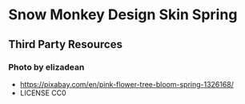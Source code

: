 # Snow Monkey Design Skin Spring

## Third Party Resources

### Photo by elizadean
* https://pixabay.com/en/pink-flower-tree-bloom-spring-1326168/
* LICENSE CC0
